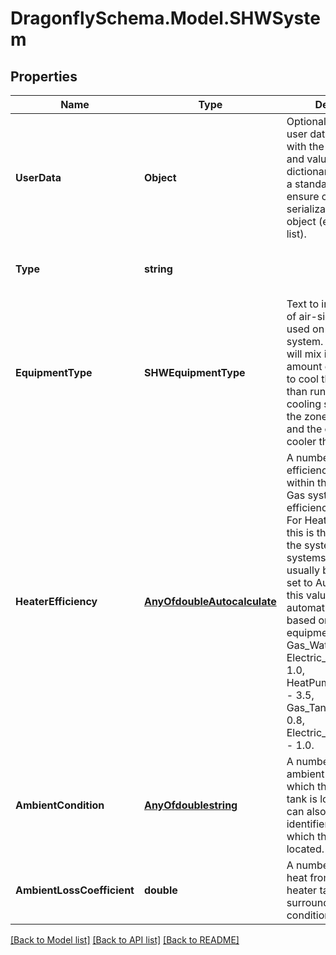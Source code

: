 
# DragonflySchema.Model.SHWSystem

## Properties

Name | Type | Description | Notes
------------ | ------------- | ------------- | -------------
**UserData** | **Object** | Optional dictionary of user data associated with the object.All keys and values of this dictionary should be of a standard data type to ensure correct serialization of the object (eg. str, float, int, list). | [optional] 
**Type** | **string** |  | [optional] [readonly] [default to "SHWSystem"]
**EquipmentType** | **SHWEquipmentType** | Text to indicate the type of air-side economizer used on the ideal air system. Economizers will mix in a greater amount of outdoor air to cool the zone (rather than running the cooling system) when the zone needs cooling and the outdoor air is cooler than the zone. | [optional] 
**HeaterEfficiency** | [**AnyOfdoubleAutocalculate**](AnyOfdoubleAutocalculate.md) | A number for the efficiency of the heater within the system. For Gas systems, this is the efficiency of the burner. For HeatPump systems, this is the rated COP of the system. For electric systems, this should usually be set to 1. If set to Autocalculate, this value will automatically be set based on the equipment_type. Gas_WaterHeater - 0.8, Electric_WaterHeater - 1.0, HeatPump_WaterHeater - 3.5, Gas_TanklessHeater - 0.8, Electric_TanklessHeater - 1.0. | [optional] 
**AmbientCondition** | [**AnyOfdoublestring**](AnyOfdoublestring.md) | A number for the ambient temperature in which the hot water tank is located [C]. This can also be the identifier of a Room in which the tank is located. | [optional] 
**AmbientLossCoefficient** | **double** | A number for the loss of heat from the water heater tank to the surrounding ambient conditions [W/K]. | [optional] [default to 6D]

[[Back to Model list]](../README.md#documentation-for-models)
[[Back to API list]](../README.md#documentation-for-api-endpoints)
[[Back to README]](../README.md)

